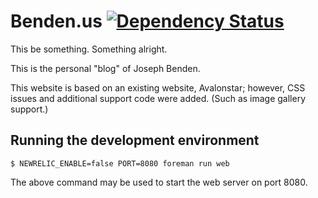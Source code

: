 # Benden.us [![Dependency Status](https://gemnasium.com/jbenden/benden_us.png)](https://gemnasium.com/jbenden/benden_us)

This be something. Something alright.

This is the personal "blog" of Joseph Benden.

This website is based on an existing website, Avalonstar; however,
CSS issues and additional support code were added. (Such as image
gallery support.)

## Running the development environment

    $ NEWRELIC_ENABLE=false PORT=8080 foreman run web

The above command may be used to start the web server on port 8080.
